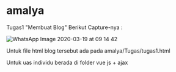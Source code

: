 # amalya
Tugas1 "Membuat Blog"
Berikut Capture-nya :

![WhatsApp Image 2020-03-19 at 09 14 42](https://user-images.githubusercontent.com/55225821/77024834-2c897800-69c2-11ea-9949-cec8e72eb6de.jpeg)

Untuk file html blog tersebut ada pada
amalya/Tugas/tugas1.html


Untuk uas individu berada di folder vue js + ajax
